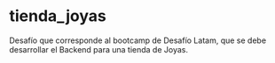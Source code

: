 # tienda_joyas
Desafío que corresponde al bootcamp de Desafío Latam, que se debe desarrollar el Backend para una tienda de Joyas.
